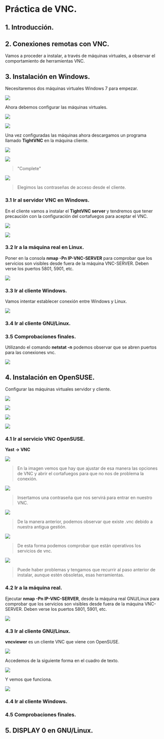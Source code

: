 # Práctica de VNC.

## 1. Introducción.

## 2. Conexiones remotas con VNC.

Vamos a proceder a instalar, a través de máquinas virtuales, a observar el comportamiento de herramientas VNC.

## 3. Instalación en Windows.

Necesitaremos dos máquinas virtuales Windows 7 para empezar.

![](./img/img1.PNG)

Ahora debemos configurar las máquinas virtuales.

![](./img/img2.PNG)

![](./img/img3.PNG)

Una vez configuradas las máquinas ahora descargamos un programa llamado **TightVNC** en la máquina cliente.

![](./img/img4.PNG)

![](./img/img5.PNG)

> "Complete"

![](./img/img6.PNG)

> Elegimos las contraseñas de acceso desde el cliente.

### 3.1 Ir al servidor VNC en Windows.

En el cliente vamos a instalar el **TightVNC server** y tendremos que tener precaución con la configuración del cortafuegos para aceptar el VNC.

![](./img/img7.PNG)

![](./img/img8.PNG)

###	 3.2 Ir a la máquina real en Linux.

Poner en la consola **nmap -Pn IP-VNC-SERVER** para comprobar que los servicios son visibles desde fuera de la máquina VNC-SERVER. Deben verse los puertos 5801, 5901, etc.

![](./img/img17.PNG)

### 3.3 Ir al cliente Windows.

Vamos intentar establecer conexión entre Windows y Linux.

![](./img/img18.PNG)

### 3.4 Ir al cliente GNU/Linux.


### 3.5 Comprobaciones finales.

Utilizando el comando **netstat -n** podemos observar que se abren puertos para las conexiones vnc.

![](./img/img19.PNG)

## 4. Instalación en OpenSUSE.

Configurar las máquinas virtuales servidor y cliente.

![](./img/confsuse.PNG)

![](./img/confsuse2.PNG)

![](./img/confsuse3.PNG)

![](./img/confsuse4.PNG)

### 4.1 Ir al servicio VNC OpenSUSE.

**Yast -> VNC**

![](./img/img9.PNG)

> En la imagen vemos que hay que ajustar de esa manera las opciones de VNC y abrir el cortafuegos para que no nos de problema la conexión.

![](./img/img10.PNG)

> Insertamos una contraseña que nos servirá para entrar en nuestro VNC.

![](./img/img11.PNG)

> De la manera anterior, podemos observar que existe .vnc debido a nuestra antigua gestión.

![](./img/img12.PNG)

> De esta forma podemos comprobar que están operativos los servicios de vnc.

![](./img/nota1.PNG)

> Puede haber problemas y tengamos que recurrir al paso anterior de instalar, aunque estén obsoletas, esas herramientas.

### 4.2 Ir a la máquina real.

Ejecutar **nmap -Pn IP-VNC-SERVER**, desde la máquina real GNU/Linux para comprobar que los servicios son visibles desde fuera de la máquina VNC-SERVER. Deben verse los puertos 5801, 5901, etc.

![](./img/img13.PNG)

### 4.3 Ir al cliente GNU/Linux.

**vncviewer** es un cliente VNC que viene con OpenSUSE.

![](./img/img14.PNG)

Accedemos de la siguiente forma en el cuadro de texto.

![](./img/img15.PNG)

Y vemos que funciona.

![](./img/img16.PNG)

### 4.4 Ir al cliente Windows.

### 4.5 Comprobaciones finales.

## 5. DISPLAY 0 en GNU/Linux.
